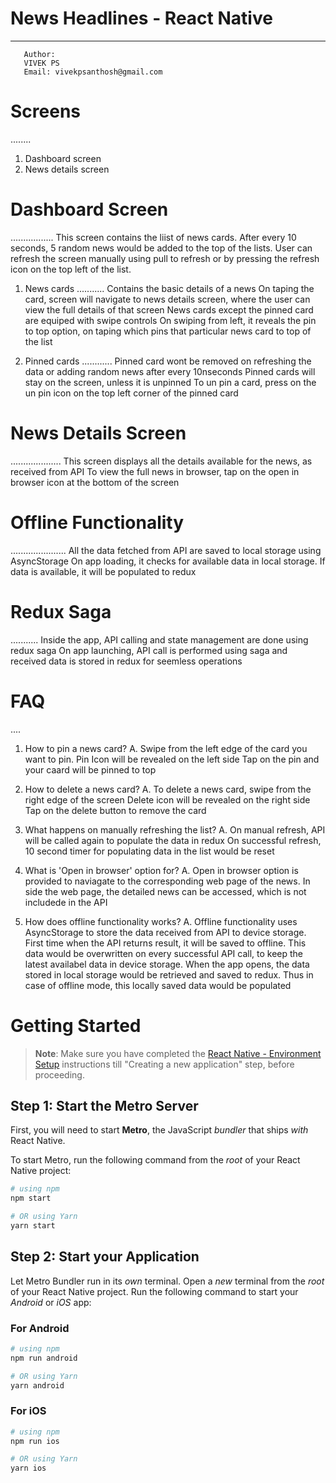 # News Headlines - React Native
------------------------------

````
   Author:
   VIVEK PS
   Email: vivekpsanthosh@gmail.com
````

# Screens
........
   1. Dashboard screen
   2. News details screen

# Dashboard Screen
.................
This screen contains the liist of news cards. After every 10 seconds, 5 random news would be added to the top of the lists.
User can refresh the screen manually using pull to refresh or by pressing the refresh icon on the top left of the list.

   1. News cards
      ...........
      Contains the basic details of a news
      On taping the card, screen will navigate to news details screen, where the user can view the full details of that screen
      News cards except the pinned card are equiped with swipe controls
      On swiping from left, it reveals the pin to top option, on taping which pins that particular news card to top of the list

   2. Pinned cards
      ............
      Pinned card wont be removed on refreshing the data or adding random news after every 10nseconds
      Pinned cards will stay on the screen, unless it is unpinned
      To un pin a card, press on the un pin icon on the top left corner of the pinned card

# News Details Screen
....................
   This screen displays all the details available for the news, as received from API
   To view the full news in browser, tap on the open in browser icon at the bottom of the screen


# Offline Functionality
......................
All the data fetched from API are saved to local storage using AsyncStorage
On app loading, it checks for available data in local storage. If data is available, it will be populated to redux

# Redux Saga
...........
Inside the app, API calling and state management are done using redux saga
On app launching, API call is performed using saga and received data is stored in redux for seemless operations

# FAQ
....

1. How to pin a news card?
A. Swipe from the left edge of the card you want to pin.
   Pin Icon will be revealed on the left side
   Tap on the pin and your caard will be pinned to top

2. How to delete a news card?
A. To delete a news card, swipe from the right edge of the screen
   Delete icon will be revealed on the right side
   Tap on the delete button to remove the card

3. What happens on manually refreshing the list?
A. On manual refresh, API will be called again to populate the data in redux
   On successful refresh, 10 second timer for populating data in the list would be reset

4. What is 'Open in browser' option for?
A. Open in browser option is provided to naviagate to the corresponding web page of the news.
   In side the web page, the detailed news can be accessed, which is not includede in the API

5. How does offline functionality works?
A. Offline functionality uses AsyncStorage to store the data received from API to device storage.
   First time when the API returns result, it will be saved to offline. 
   This data would be overwritten on every successful API call, to keep the latest availabel data in device storage.
   When the app opens, the data stored in local storage would be retrieved and saved to redux.
   Thus in case of offline mode, this locally saved data would be populated



# Getting Started

>**Note**: Make sure you have completed the [React Native - Environment Setup](https://reactnative.dev/docs/environment-setup) instructions till "Creating a new application" step, before proceeding.

## Step 1: Start the Metro Server

First, you will need to start **Metro**, the JavaScript _bundler_ that ships _with_ React Native.

To start Metro, run the following command from the _root_ of your React Native project:

```bash
# using npm
npm start

# OR using Yarn
yarn start
```

## Step 2: Start your Application

Let Metro Bundler run in its _own_ terminal. Open a _new_ terminal from the _root_ of your React Native project. Run the following command to start your _Android_ or _iOS_ app:

### For Android

```bash
# using npm
npm run android

# OR using Yarn
yarn android
```

### For iOS

```bash
# using npm
npm run ios

# OR using Yarn
yarn ios
```